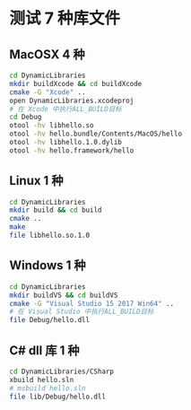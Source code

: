 # 测试 7 种库文件

## MacOSX 4 种

```bash
cd DynamicLibraries
mkdir buildXcode && cd buildXcode
cmake -G "Xcode" ..
open DynamicLibraries.xcodeproj
# 在 Xcode 中执行ALL_BUILD目标
cd Debug
otool -hv libhello.so
otool -hv hello.bundle/Contents/MacOS/hello
otool -hv libhello.1.0.dylib
otool -hv hello.framework/hello
```

## Linux 1 种

```bash
cd DynamicLibraries
mkdir build && cd build
cmake ..
make
file libhello.so.1.0
```

## Windows 1 种

```bash
cd DynamicLibraries
mkdir buildVS && cd buildVS
cmake -G "Visual Studio 15 2017 Win64" ..
# 在 Visual Studio 中执行ALL_BUILD目标
file Debug/hello.dll
```

## C# dll 库 1 种

```bash
cd DynamicLibraries/CSharp
xbuild hello.sln
# msbuild hello.sln
file lib/Debug/hello.dll
```
